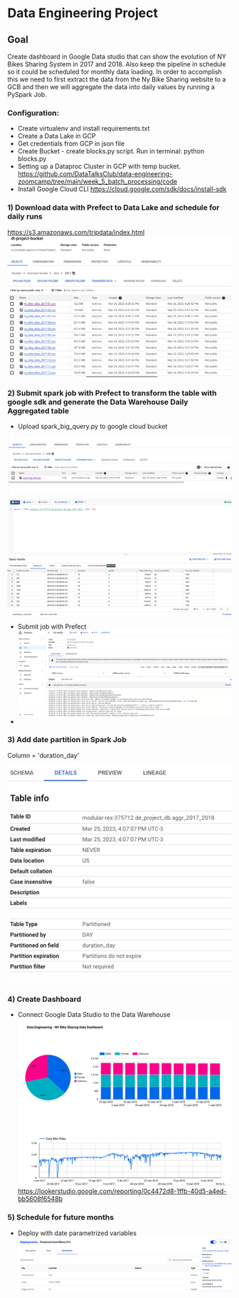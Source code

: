 # Data Engineering Project

## Goal
Create dashboard in Google Data studio that can show the 
evolution of NY Bikes Sharing System in 2017 and 2018. 
Also keep the pipeline in schedule so it could be 
scheduled for monthly data loading.
In order to accomplish this we need to first extract the 
data from the Ny Bike Sharing website to a GCB and then 
we will aggregate the data into daily values by running a PySpark Job.

### Configuration:
- Create virtualenv and install requirements.txt
- Create a Data Lake in GCP
- Get credentials from GCP in json file
- Create Bucket - create blocks.py script. Run in terminal:  python blocks.py
- Setting up a Dataproc Cluster in GCP with temp bucket.
https://github.com/DataTalksClub/data-engineering-zoomcamp/tree/main/week_5_batch_processing/code
- Install Google Cloud CLI
https://cloud.google.com/sdk/docs/install-sdk

### 1) Download data with Prefect to Data Lake and schedule for daily runs
https://s3.amazonaws.com/tripdata/index.html
![bucket_data](/img/bucket_data.png)
### 2) Submit spark job with Prefect to transform the table with google sdk and generate the Data Warehouse Daily Aggregated table
- Upload spark_big_query.py to google cloud bucket

![spark_code](/img/spark_code.png)

![aggr_table](/img/aggr_table.png)

- Submit job with Prefect
![spark_job](/img/spark_job.png)
- 
### 3) Add date partition in Spark Job
Column = 'duration_day'

![partition](/img/partition.png)

### 4) Create Dashboard 
- Connect Google Data Studio to the Data Warehouse
![dashboard](/img/dashboard.png)
https://lookerstudio.google.com/reporting/0c4472d8-1ffb-40d5-a4ed-bb5608f6548b
### 5) Schedule for future months
- Deploy with date parametrized variables
![parameters_schedule_run](/img/parameters_schedule_run.png)




